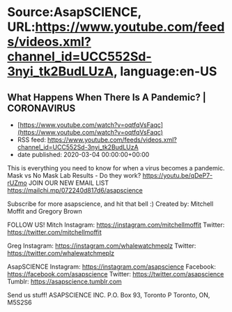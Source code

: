 # Source:AsapSCIENCE, URL:https://www.youtube.com/feeds/videos.xml?channel_id=UCC552Sd-3nyi_tk2BudLUzA, language:en-US

## What Happens When There Is A Pandemic? | CORONAVIRUS
 - [https://www.youtube.com/watch?v=oqtfqVsFaqc](https://www.youtube.com/watch?v=oqtfqVsFaqc)
 - RSS feed: https://www.youtube.com/feeds/videos.xml?channel_id=UCC552Sd-3nyi_tk2BudLUzA
 - date published: 2020-03-04 00:00:00+00:00

This is everything you need to know for when a virus becomes a pandemic.
Mask vs No Mask Lab Results - Do they work? https://youtu.be/qDeP7-rUZmo
JOIN OUR NEW EMAIL LIST https://mailchi.mp/072240d817d6/asapscience

Subscribe for more asapscience, and hit that bell :)
Created by: Mitchell Moffit and Gregory Brown

FOLLOW US!
Mitch
Instagram: https://instagram.com/mitchellmoffit
Twitter: https://twitter.com/mitchellmoffit 

Greg
Instagram: https://instagram.com/whalewatchmeplz 
Twitter: https://twitter.com/whalewatchmeplz 

AsapSCIENCE
Instagram: https://instagram.com/asapscience 
Facebook: https://facebook.com/asapscience 
Twitter: https://twitter.com/asapscience
Tumblr: https://asapscience.tumblr.com 

Send us stuff!
ASAPSCIENCE INC.
P.O. Box 93, Toronto P
Toronto, ON, M5S2S6

